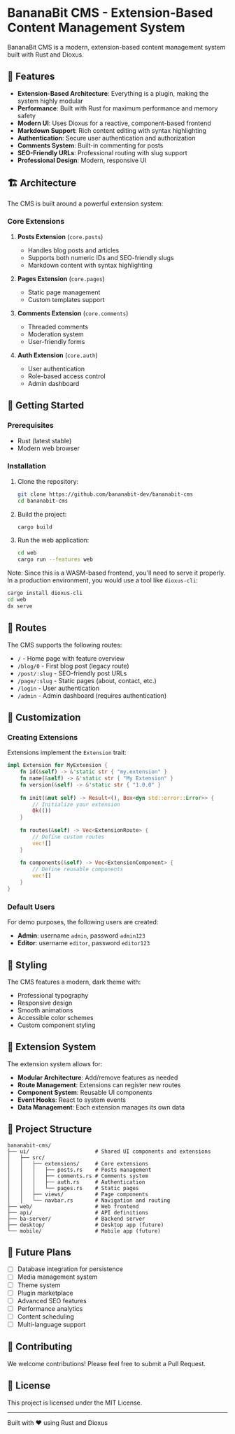 # BananaBit CMS - Extension-Based Content Management System

BananaBit CMS is a modern, extension-based content management system built with Rust and Dioxus.

## 🌟 Features

- **Extension-Based Architecture**: Everything is a plugin, making the system highly modular
- **Performance**: Built with Rust for maximum performance and memory safety
- **Modern UI**: Uses Dioxus for a reactive, component-based frontend
- **Markdown Support**: Rich content editing with syntax highlighting
- **Authentication**: Secure user authentication and authorization
- **Comments System**: Built-in commenting for posts
- **SEO-Friendly URLs**: Professional routing with slug support
- **Professional Design**: Modern, responsive UI

## 🏗️ Architecture

The CMS is built around a powerful extension system:

### Core Extensions

1. **Posts Extension** (`core.posts`)
   - Handles blog posts and articles
   - Supports both numeric IDs and SEO-friendly slugs
   - Markdown content with syntax highlighting

2. **Pages Extension** (`core.pages`)
   - Static page management
   - Custom templates support

3. **Comments Extension** (`core.comments`)
   - Threaded comments
   - Moderation system
   - User-friendly forms

4. **Auth Extension** (`core.auth`)
   - User authentication
   - Role-based access control
   - Admin dashboard

## 🚀 Getting Started

### Prerequisites

- Rust (latest stable)
- Modern web browser

### Installation

1. Clone the repository:
   ```bash
   git clone https://github.com/bananabit-dev/bananabit-cms
   cd bananabit-cms
   ```

2. Build the project:
   ```bash
   cargo build
   ```

3. Run the web application:
   ```bash
   cd web
   cargo run --features web
   ```

Note: Since this is a WASM-based frontend, you'll need to serve it properly. In a production environment, you would use a tool like `dioxus-cli`:

```bash
cargo install dioxus-cli
cd web
dx serve
```

## 📍 Routes

The CMS supports the following routes:

- `/` - Home page with feature overview
- `/blog/0` - First blog post (legacy route)
- `/post/:slug` - SEO-friendly post URLs
- `/page/:slug` - Static pages (about, contact, etc.)
- `/login` - User authentication
- `/admin` - Admin dashboard (requires authentication)

## 🎨 Customization

### Creating Extensions

Extensions implement the `Extension` trait:

```rust
impl Extension for MyExtension {
    fn id(&self) -> &'static str { "my.extension" }
    fn name(&self) -> &'static str { "My Extension" }
    fn version(&self) -> &'static str { "1.0.0" }
    
    fn init(&mut self) -> Result<(), Box<dyn std::error::Error>> {
        // Initialize your extension
        Ok(())
    }
    
    fn routes(&self) -> Vec<ExtensionRoute> {
        // Define custom routes
        vec![]
    }
    
    fn components(&self) -> Vec<ExtensionComponent> {
        // Define reusable components
        vec![]
    }
}
```

### Default Users

For demo purposes, the following users are created:

- **Admin**: username `admin`, password `admin123`
- **Editor**: username `editor`, password `editor123`

## 🎨 Styling

The CMS features a modern, dark theme with:

- Professional typography
- Responsive design
- Smooth animations
- Accessible color schemes
- Custom component styling

## 🧩 Extension System

The extension system allows for:

- **Modular Architecture**: Add/remove features as needed
- **Route Management**: Extensions can register new routes
- **Component System**: Reusable UI components
- **Event Hooks**: React to system events
- **Data Management**: Each extension manages its own data

## 📁 Project Structure

```
bananabit-cms/
├── ui/                     # Shared UI components and extensions
│   ├── src/
│   │   ├── extensions/     # Core extensions
│   │   │   ├── posts.rs    # Posts management
│   │   │   ├── comments.rs # Comments system
│   │   │   ├── auth.rs     # Authentication
│   │   │   └── pages.rs    # Static pages
│   │   ├── views/          # Page components
│   │   └── navbar.rs       # Navigation and routing
├── web/                    # Web frontend
├── api/                    # API definitions
├── ba-server/              # Backend server
├── desktop/                # Desktop app (future)
└── mobile/                 # Mobile app (future)
```

## 🔮 Future Plans

- [ ] Database integration for persistence
- [ ] Media management system
- [ ] Theme system
- [ ] Plugin marketplace
- [ ] Advanced SEO features
- [ ] Performance analytics
- [ ] Content scheduling
- [ ] Multi-language support

## 🤝 Contributing

We welcome contributions! Please feel free to submit a Pull Request.

## 📄 License

This project is licensed under the MIT License.

---

Built with ❤️ using Rust and Dioxus
